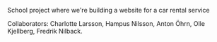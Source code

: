 School project where we're building a website for a car rental service

Collaborators: Charlotte Larsson, Hampus Nilsson, Anton Öhrn, Olle Kjellberg, Fredrik Nilback.
